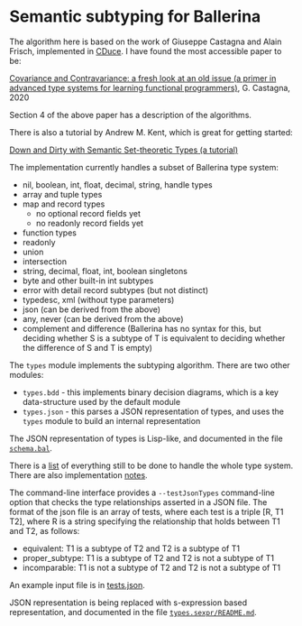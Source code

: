 # Semantic subtyping for Ballerina

The algorithm here is based on the work of Giuseppe Castagna and Alain Frisch, implemented in
[CDuce](http://cduce.org). I have found the most accessible paper to be:

[Covariance and Contravariance: a fresh look at an old issue (a primer in advanced type systems for learning functional programmers)](https://arxiv.org/abs/1809.01427),
G. Castagna, 2020

Section 4 of the above paper has a description of the algorithms.

There is also a tutorial by Andrew M. Kent, which is great for getting started:

[Down and Dirty with Semantic Set-theoretic Types (a tutorial)](https://pnwamk.github.io/sst-tutorial/)

The implementation currently handles a subset of Ballerina type system:
* nil, boolean, int, float, decimal, string, handle types
* array and tuple types
* map and record types
    * no optional record fields yet
    * no readonly record fields yet
* function types
* readonly
* union
* intersection
* string, decimal, float, int, boolean singletons
* byte and other built-in int subtypes
* error with detail record subtypes (but not distinct)
* typedesc, xml (without type parameters)
* json (can be derived from the above)
* any, never (can be derived from the above)
* complement and difference (Ballerina has no syntax for this, but deciding whether S is a subtype of T is equivalent to deciding whether the difference of S and T is empty)

The `types` module implements the subtyping algorithm. There are two other modules:

* `types.bdd` - this implements binary decision diagrams, which is a key data-structure used by the default module
* `types.json` - this parses a JSON representation of types, and uses the `types` module to build an internal representation

The JSON  representation of types is Lisp-like, and documented in the file [`schema.bal`](../types.json/schema.bal).

There is a [list](TODO.md) of everything still to be done to handle the whole type system. There
are also implementation [notes](NOTES.md).

The command-line interface provides a `--testJsonTypes` command-line option that checks the type relationships asserted in a JSON file. The format of
the json file is an array of tests, where each test is a triple [R, T1 T2], where R is a string specifying the relationship that holds between T1 and T2, as follows:

- equivalent: T1 is a subtype of T2 and T2 is a subtype of T1
- proper_subtype: T1 is a subtype of T2 and T2 is not a subtype of T1
- incomparable: T1 is not a subtype of T2 and T2 is not a subtype of T1

An example input file is in [tests.json](../../tests.json).

JSON representation is being replaced with s-expression based representation, and documented in the file [`types.sexpr/README.md`](../types.sexpr/README.md).
